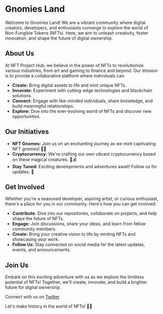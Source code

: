 # Gnomies Land

Welcome to Gnomies Land! We are a vibrant community where digital creators, developers, and enthusiasts converge to explore the world of Non-Fungible Tokens (NFTs). Here, we aim to unleash creativity, foster innovation, and shape the future of digital ownership.

## About Us

At NFT Project Hub, we believe in the power of NFTs to revolutionize various industries, from art and gaming to finance and beyond. Our mission is to provide a collaborative platform where individuals can:

- **Create:** Bring digital assets to life and mint unique NFTs.
- **Innovate:** Experiment with cutting-edge technologies and blockchain solutions.
- **Connect:** Engage with like-minded individuals, share knowledge, and build meaningful relationships.
- **Explore:** Dive into the ever-evolving world of NFTs and discover new opportunities.

## Our Initiatives

- **NFT Gnomes:** Join us on an enchanting journey as we mint captivating NFT gnomes! 🧙‍♂️
- **Cryptocurrency:** We're crafting our own vibrant cryptocurrency based on these magical creatures. 🍄💰
- **Stay Tuned:** Exciting developments and adventures await! Follow us for updates. 🚀

## Get Involved

Whether you're a seasoned developer, aspiring artist, or curious enthusiast, there's a place for you in our community. Here's how you can get involved:

- **Contribute:** Dive into our repositories, collaborate on projects, and help shape the future of NFTs.
- **Engage:** Join discussions, share your ideas, and learn from fellow community members.
- **Create:** Bring your creative vision to life by minting NFTs and showcasing your work.
- **Follow Us:** Stay connected on social media for the latest updates, events, and announcements.

## Join Us

Embark on this exciting adventure with us as we explore the limitless potential of NFTs! Together, we'll create, innovate, and build a brighter future for digital ownership.

Connect with us on [Twitter](https://twitter.com/gnomies_land)

Let's make history in the world of NFTs! 🚀✨
